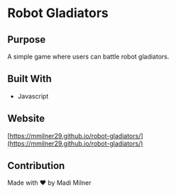 # Robot Gladiators

## Purpose
A simple game where users can battle robot gladiators.

## Built With
* Javascript 
  
## Website
[https://mmilner29.github.io/robot-gladiators/](https://mmilner29.github.io/robot-gladiators/)

## Contribution
Made with ❤️ by Madi Milner
